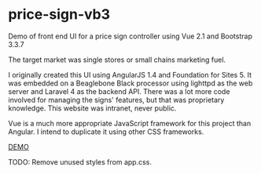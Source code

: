 # price-sign-vb3
Demo of front end UI for a price sign controller using Vue 2.1 and Bootstrap 3.3.7


The target market was single stores or small chains marketing fuel.

I originally created this UI using AngularJS 1.4 and Foundation for Sites 5. It was embedded on a Beaglebone Black processor using lighttpd as the web server and Laravel 4 as the backend API. There was a lot more code involved for managing the signs' features, but that was proprietary knowledge. This website was intranet, never public. 

Vue is a much more appropriate JavaScript framework for this project than Angular. I intend to duplicate it using other CSS frameworks.

[DEMO](https://boomerstan.github.io/price-sign-vb3/) 

TODO: Remove unused styles from app.css.
